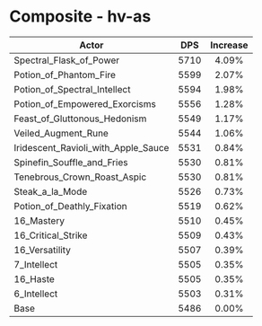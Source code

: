 # Composite - hv-as
| Actor | DPS | Increase |
|---|:---:|:---:|
|Spectral_Flask_of_Power|5710|4.09%|
|Potion_of_Phantom_Fire|5599|2.07%|
|Potion_of_Spectral_Intellect|5594|1.98%|
|Potion_of_Empowered_Exorcisms|5556|1.28%|
|Feast_of_Gluttonous_Hedonism|5549|1.17%|
|Veiled_Augment_Rune|5544|1.06%|
|Iridescent_Ravioli_with_Apple_Sauce|5531|0.84%|
|Spinefin_Souffle_and_Fries|5530|0.81%|
|Tenebrous_Crown_Roast_Aspic|5530|0.81%|
|Steak_a_la_Mode|5526|0.73%|
|Potion_of_Deathly_Fixation|5519|0.62%|
|16_Mastery|5510|0.45%|
|16_Critical_Strike|5509|0.43%|
|16_Versatility|5507|0.39%|
|7_Intellect|5505|0.35%|
|16_Haste|5505|0.35%|
|6_Intellect|5503|0.31%|
|Base|5486|0.00%|
